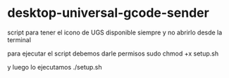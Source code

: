 # desktop-universal-gcode-sender
script para tener el icono de UGS disponible siempre y no abrirlo desde la terminal


para ejecutar el script debemos darle permisos
sudo chmod +x setup.sh

y luego lo ejecutamos
./setup.sh

